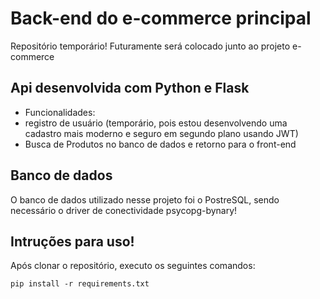 # Back-end do e-commerce principal

Repositório temporário! Futuramente será colocado junto ao projeto e-commerce

## Api desenvolvida com Python e Flask

- Funcionalidades:
- registro de usuário (temporário, pois estou desenvolvendo uma cadastro mais moderno e seguro em segundo plano usando JWT)
- Busca de Produtos no banco de dados e retorno para o front-end

## Banco de dados
O banco de dados utilizado nesse projeto foi o PostreSQL, sendo necessário o driver de conectividade psycopg-bynary!

## Intruções para uso!

Após clonar o repositório, executo os seguintes comandos:
``` 
pip install -r requirements.txt
```

